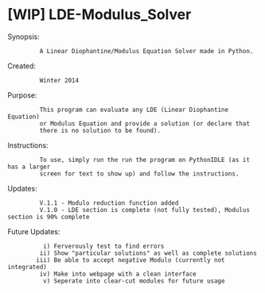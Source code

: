 # [WIP] LDE-Modulus_Solver


Synopsis:

             A Linear Diophantine/Modulus Equation Solver made in Python. 

Created:  

             Winter 2014
             
Purpose:

             This program can evaluate any LDE (Linear Diophantine Equation)
             or Modulus Equation and provide a solution (or declare that
             there is no solution to be found). 

Instructions:

             To use, simply run the run the program on PythonIDLE (as it has a larger 
             screen for text to show up) and follow the instructions.

Updates:

             V.1.1 - Modulo reduction function added
             V.1.0 - LDE section is complete (not fully tested), Modulus section is 90% complete

Future Updates:
             
              i) Ferverously test to find errors
             ii) Show "particular solutions" as well as complete solutions
            iii) Be able to accept negative Modulo (currently not integrated)
             iv) Make into webpage with a clean interface
              v) Seperate into clear-cut modules for future usage

